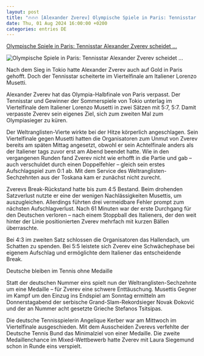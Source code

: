 ```yaml
---
layout: post
title: "🔥🔥🔥 [Alexander Zverev] Olympische Spiele in Paris: Tennisstar Alexander Zverev scheidet ..."
date: Thu, 01 Aug 2024 16:00:00 +0200
categories: entries DE
---
```

[Olympische Spiele in Paris: Tennisstar Alexander Zverev scheidet ...](https://www.zeit.de/sport/2024-08/olympische-spiele-alexander-zverev-viertelfinale-ausgeschieden-lorenzo-musetti)

![Olympische Spiele in Paris: Tennisstar Alexander Zverev scheidet ...](https://img.zeit.de/sport/2024-08/alexander-zverev/wide__1300x731)

Nach dem Sieg in Tokio hatte Alexander Zverev auch auf Gold in Paris gehofft. Doch der Tennisstar scheiterte im Viertelfinale am Italiener Lorenzo Musetti.

Alexander Zverev hat das Olympia-Halbfinale von Paris verpasst. Der Tennisstar und Gewinner der Sommerspiele von Tokio unterlag im Viertelfinale dem Italiener Lorenzo Musetti in zwei Sätzen mit 5:7, 5:7. Damit verpasste Zverev sein eigenes Ziel, sich zum zweiten Mal zum Olympiasieger zu küren.

Der Weltranglisten-Vierte wirkte bei der Hitze körperlich angeschlagen. Sein Viertelfinale gegen Musetti hatten die Organisatoren zum Unmut von Zverev bereits am späten Mittag angesetzt, obwohl er sein Achtelfinale anders als der Italiener tags zuvor erst am Abend beendet hatte. Wie in den vergangenen Runden fand Zverev nicht wie erhofft in die Partie und gab – auch verschuldet durch einen Doppelfehler – gleich sein erstes Aufschlagspiel zum 0:1 ab. Mit dem Service des Weltranglisten-Sechzehnten aus der Toskana kam er zunächst nicht zurecht.

Zverevs Break-Rückstand hatte bis zum 4:5 Bestand. Beim drohenden Satzverlust nutzte er eine der wenigen Nachlässigkeiten Musettis, um auszugleichen. Allerdings führten drei vermeidbare Fehler prompt zum nächsten Aufschlagverlust. Nach 61 Minuten war der erste Durchgang für den Deutschen verloren – nach einem Stoppball des Italieners, der den weit hinter der Linie positionierten Zverev mehrfach mit kurzen Bällen überraschte.



Bei 4:3 im zweiten Satz schlossen die Organisatoren das Hallendach, um Schatten zu spenden. Bei 5:5 leistete sich Zverev eine Schwächephase bei eigenem Aufschlag und ermöglichte dem Italiener das entscheidende Break.

Deutsche bleiben im Tennis ohne Medaille

Statt der deutschen Nummer eins spielt nun der Weltranglisten-Sechzehnte um eine Medaille – für Zverev eine schwere Enttäuschung. Musettis Gegner im Kampf um den Einzug ins Endspiel am Sonntag ermitteln am Donnerstagabend der serbische Grand-Slam-Rekordsieger Novak Đoković und der an Nummer acht gesetzte Grieche Stefanos Tsitsipas.

Die deutsche Tennisspielerin Angelique Kerber war am Mittwoch im Viertelfinale ausgeschieden. Mit dem Ausscheiden Zverevs verfehlte der Deutsche Tennis Bund das Minimalziel von einer Medaille. Die zweite Medaillenchance im Mixed-Wettbewerb hatte Zverev mit Laura Siegemund schon in Runde eins verspielt.

